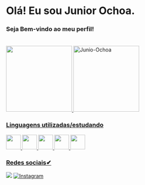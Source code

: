 # Olá! Eu sou Junior Ochoa.
### Seja Bem-vindo ao meu perfil! <br/> <br/>

<div>
<a href="https://github.com/Junior-Ochoa">
<img loading="lazy" height="180em" src="https://github-readme-stats.vercel.app/api?username=Junior-Ochoa&show_icons=true&theme=dark"/>
<img loading="lazy" height="180em" src="https://github-readme-stats.vercel.app/api/top-langs/?username=Junior-Ochoa&layout=compact" alt="Junio-Ochoa"/>
</div>

### Linguagens utilizadas/estudando
<img src="https://cdn.jsdelivr.net/gh/devicons/devicon/icons/javascript/javascript-original.svg" width="40" heigh="40"/> <img src="https://cdn.jsdelivr.net/gh/devicons/devicon/icons/react/react-original-wordmark.svg" width="40" heigh="40"/> <img src="https://cdn.jsdelivr.net/gh/devicons/devicon/icons/nodejs/nodejs-original.svg" width="40" heigh="40"/> <img src="https://cdn.jsdelivr.net/gh/devicons/devicon/icons/typescript/typescript-original.svg" width="40" heigh="40" /> <img src="https://cdn.jsdelivr.net/gh/devicons/devicon/icons/html5/html5-original-wordmark.svg" width="40" heigh="40" />
          
 





  
  
  ### Redes sociais✔

  
<a href = "mailto:ademirks@gmai.com"><img src="https://img.shields.io/badge/Gmail-D14836?style=for-the-badge&logo=gmail&logoColor=white" target="_blank"></a>
[![Instagram](https://img.shields.io/badge/Instagram-E4405F?style=for-the-badge&logo=instagram&logoColor=white)](https://instagram.com/jjuniorochoa)
    
 




